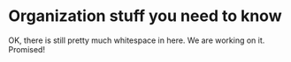 # Organization stuff you need to know
OK, there is still pretty much whitespace in here. We are working on it. Promised!
